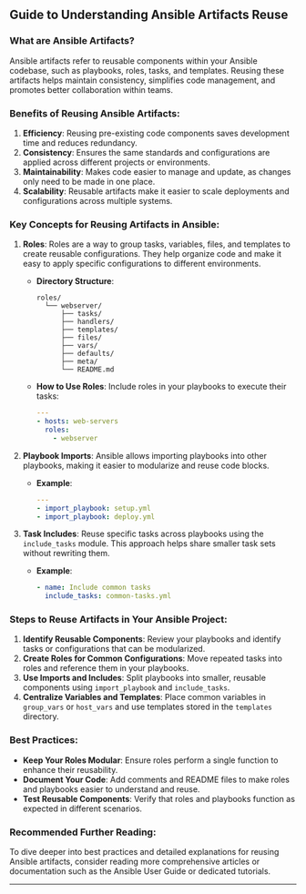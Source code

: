 
## Guide to Understanding Ansible Artifacts Reuse

### What are Ansible Artifacts?
Ansible artifacts refer to reusable components within your Ansible codebase, such as playbooks, roles, tasks, and templates. Reusing these artifacts helps maintain consistency, simplifies code management, and promotes better collaboration within teams.

### Benefits of Reusing Ansible Artifacts:
1. **Efficiency**: Reusing pre-existing code components saves development time and reduces redundancy.
2. **Consistency**: Ensures the same standards and configurations are applied across different projects or environments.
3. **Maintainability**: Makes code easier to manage and update, as changes only need to be made in one place.
4. **Scalability**: Reusable artifacts make it easier to scale deployments and configurations across multiple systems.

### Key Concepts for Reusing Artifacts in Ansible:
1. **Roles**: Roles are a way to group tasks, variables, files, and templates to create reusable configurations. They help organize code and make it easy to apply specific configurations to different environments.
   - **Directory Structure**:
     ```
     roles/
       └── webserver/
           ├── tasks/
           ├── handlers/
           ├── templates/
           ├── files/
           ├── vars/
           ├── defaults/
           ├── meta/
           └── README.md
     ```
   - **How to Use Roles**:
     Include roles in your playbooks to execute their tasks:
     ```yaml
     ---
     - hosts: web-servers
       roles:
         - webserver
     ```

2. **Playbook Imports**: Ansible allows importing playbooks into other playbooks, making it easier to modularize and reuse code blocks.
   - **Example**:
     ```yaml
     ---
     - import_playbook: setup.yml
     - import_playbook: deploy.yml
     ```

3. **Task Includes**: Reuse specific tasks across playbooks using the `include_tasks` module. This approach helps share smaller task sets without rewriting them.
   - **Example**:
     ```yaml
     - name: Include common tasks
       include_tasks: common-tasks.yml
     ```

### Steps to Reuse Artifacts in Your Ansible Project:
1. **Identify Reusable Components**: Review your playbooks and identify tasks or configurations that can be modularized.
2. **Create Roles for Common Configurations**: Move repeated tasks into roles and reference them in your playbooks.
3. **Use Imports and Includes**: Split playbooks into smaller, reusable components using `import_playbook` and `include_tasks`.
4. **Centralize Variables and Templates**: Place common variables in `group_vars` or `host_vars` and use templates stored in the `templates` directory.

### Best Practices:
- **Keep Your Roles Modular**: Ensure roles perform a single function to enhance their reusability.
- **Document Your Code**: Add comments and README files to make roles and playbooks easier to understand and reuse.
- **Test Reusable Components**: Verify that roles and playbooks function as expected in different scenarios.

### Recommended Further Reading:
To dive deeper into best practices and detailed explanations for reusing Ansible artifacts, consider reading more comprehensive articles or documentation such as the Ansible User Guide or dedicated tutorials.

---

